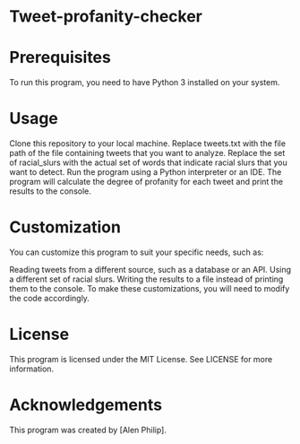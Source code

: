 # Tweet-profanity-checker

# Prerequisites
To run this program, you need to have Python 3 installed on your system.

# Usage
Clone this repository to your local machine.
Replace tweets.txt with the file path of the file containing tweets that you want to analyze.
Replace the set of racial_slurs with the actual set of words that indicate racial slurs that you want to detect.
Run the program using a Python interpreter or an IDE.
The program will calculate the degree of profanity for each tweet and print the results to the console.

# Customization
You can customize this program to suit your specific needs, such as:

Reading tweets from a different source, such as a database or an API.
Using a different set of racial slurs.
Writing the results to a file instead of printing them to the console.
To make these customizations, you will need to modify the code accordingly.

# License
This program is licensed under the MIT License. See LICENSE for more information.

# Acknowledgements
This program was created by [Alen Philip].
